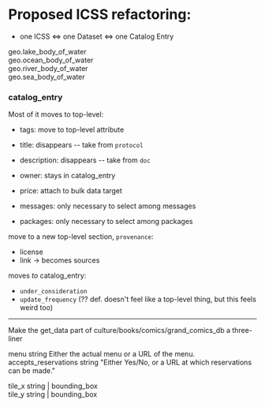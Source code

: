 # Proposed ICSS refactoring:

* one ICSS <=> one Dataset <=> one Catalog Entry


geo.lake_body_of_water                 	  
geo.ocean_body_of_water                	  
geo.river_body_of_water                	  
geo.sea_body_of_water                  	

### catalog_entry

Most of it moves to top-level:
* tags:         move to top-level attribute
* title:        disappears -- take from `protocol`
* description:  disappears -- take from `doc`
* owner:        stays in catalog_entry
* price:        attach to bulk data target

* messages:     only necessary to select among messages
* packages:     only necessary to select among packages

move to a new top-level section, `provenance`:

* license
* link -> becomes sources

moves *to* catalog_entry:

* `under_consideration` 
* `update_frequency` (?? def. doesn't feel like a top-level thing, but this feels weird too)


___________________________________________________________________________

Make the get_data part of culture/books/comics/grand_comics_db a three-liner

menu            	string	Either the actual menu or a URL of the menu.
accepts_reservations 	string 	"Either Yes/No, or a URL at which reservations can
be made."


tile_x                 	string                           	|	bounding_box            
tile_y                 	string                           	|	bounding_box            
